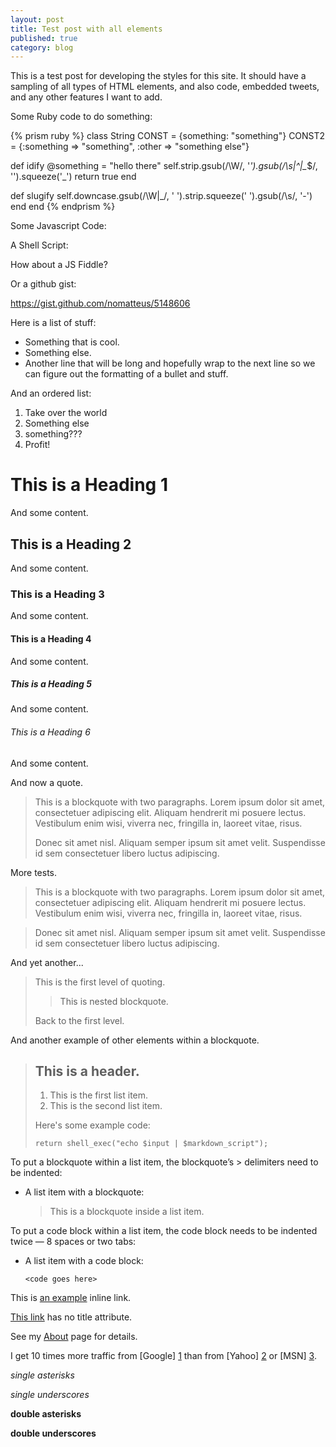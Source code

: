 ```yaml
---
layout: post
title: Test post with all elements
published: true
category: blog
---
```


This is a test post for developing the styles for this site. It should
have a sampling of all types of HTML elements, and also code, embedded tweets,
and any other features I want to add.

Some Ruby code to do something:

{% prism ruby %}
class String
  CONST = {something: "something"}
  CONST2 = {:something => "something", :other => "something else"}

  def idify
    @something = "hello there"
    self.strip.gsub(/\W/, '_').gsub(/\s|^_*|_*$/, '').squeeze('_')
    return true
  end
  
  def slugify
    self.downcase.gsub(/\W|_/, ' ').strip.squeeze(' ').gsub(/\s/, '-')
  end
end
{% endprism %}

Some Javascript Code:



A Shell Script:


How about a JS Fiddle?

Or a github gist:

https://gist.github.com/nomatteus/5148606

Here is a list of stuff:

* Something that is cool.
* Something else. 
* Another line that will be long and hopefully wrap to the next line
so we can figure out the formatting of a bullet and stuff.

And an ordered list:

1. Take over the world
2. Something else
3. something???
4. Profit!

# This is a Heading 1

And some content.

## This is a Heading 2

And some content.

### This is a Heading 3

And some content.

#### This is a Heading 4

And some content.

##### This is a Heading 5

And some content.

###### This is a Heading 6

And some content.

And now a quote. 

> This is a blockquote with two paragraphs. Lorem ipsum dolor sit amet,
> consectetuer adipiscing elit. Aliquam hendrerit mi posuere lectus.
> Vestibulum enim wisi, viverra nec, fringilla in, laoreet vitae, risus.
> 
> Donec sit amet nisl. Aliquam semper ipsum sit amet velit. Suspendisse
> id sem consectetuer libero luctus adipiscing.

More tests.

> This is a blockquote with two paragraphs. Lorem ipsum dolor sit amet,
consectetuer adipiscing elit. Aliquam hendrerit mi posuere lectus.
Vestibulum enim wisi, viverra nec, fringilla in, laoreet vitae, risus.

> Donec sit amet nisl. Aliquam semper ipsum sit amet velit. Suspendisse
id sem consectetuer libero luctus adipiscing.

And yet another...

> This is the first level of quoting.
>
> > This is nested blockquote.
>
> Back to the first level.

And another example of other elements within a blockquote.

> ## This is a header.
> 
> 1.   This is the first list item.
> 2.   This is the second list item.
> 
> Here's some example code:
> 
>     return shell_exec("echo $input | $markdown_script");

To put a blockquote within a list item, the blockquote’s > delimiters need to be indented:

*   A list item with a blockquote:

    > This is a blockquote
    > inside a list item.

To put a code block within a list item, the code block needs to be indented twice — 8 spaces or two tabs:

*   A list item with a code block:

        <code goes here>

This is [an example](http://example.com/ "Title") inline link.

[This link](http://example.net/) has no title attribute.

See my [About](/about/) page for details.


I get 10 times more traffic from [Google] [1] than from
[Yahoo] [2] or [MSN] [3].


  [1]: http://google.com/        "Google"
  [2]: http://search.yahoo.com/  "Yahoo Search"
  [3]: http://search.msn.com/    "MSN Search"

*single asterisks*

_single underscores_

**double asterisks**

__double underscores__




